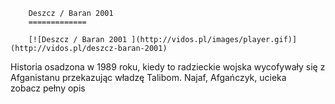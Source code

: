 
        Deszcz / Baran 2001 
        =============
        
        [![Deszcz / Baran 2001 ](http://vidos.pl/images/player.gif)](http://vidos.pl/deszcz-baran-2001)
        
        
 Historia osadzona w 1989 roku, kiedy to radzieckie wojska wycofywały się z Afganistanu przekazując władzę Talibom. Najaf, Afgańczyk, ucieka zobacz pełny opis
    